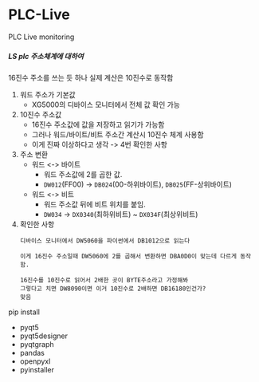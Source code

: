 # PLC-Live
 PLC Live monitoring

##### LS plc 주소체계에 대하여
16진수 주소를 쓰는 듯 하나 실제 계산은 10진수로 동작함

1. 워드 주소가 기본값
    - XG5000의 디바이스 모니터에서 전체 값 확인 가능
2. 10진수 주소값
    - 16진수 주소값에 값을 저장하고 읽기가 가능함
    - 그러나 워드/바이트/비트 주소간 계산시 10진수 체계 사용함
    - 이게 진짜 이상하다고 생각 -> 4번 확인한 사항
3. 주소 변환
    - 워드 <-> 바이트
        - 워드 주소값에 2를 곱한 값. 
        - `DW012`(FF00) -> `DB024`(00-하위바이트), `DB025`(FF-상위바이트)
    - 워드 <-> 비트
        - 워드 주소값 뒤에 비트 위치를 붙임.
        - `DW034` -> `DX0340`(최하위비트) ~ `DX034F`(최상위비트)
4. 확인한 사항
    ```
    디바이스 모니터에서 DW5060을 파이썬에서 DB1012으로 읽는다

    이게 16진수 주소일때 DW5060에 2를 곱해서 변환하면 DBA0D0이 맞는데 다르게 동작함. 

    16진수를 10진수로 읽어서 2배한 곳이 BYTE주소라고 가정해봐
    그렇다고 치면 DW8090이면 이거 10진수로 2배하면 DB16180인건가?
    맞음
    ```


pip install
- pyqt5
- pyqt5designer
- pyqtgraph
- pandas
- openpyxl
- pyinstaller